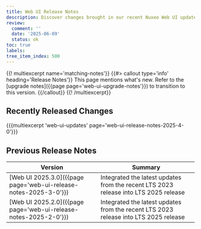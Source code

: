 ```yaml
---
title: Web UI Release Notes
description: Discover changes brought in our recent Nuxeo Web UI updates.
review:
  comment: ''
  date: '2025-06-09'
  status: ok
toc: true
labels:
tree_item_index: 500
---
```


{{! multiexcerpt name='matching-notes'}}
{{#> callout type='info' heading='Release Notes'}}
This page mentions what's new. Refer to the [upgrade notes]({{page page='web-ui-upgrade-notes'}}) to transition to this version.
{{/callout}}
{{! /multiexcerpt}}


## Recently Released Changes

{{{multiexcerpt 'web-ui-updates' page='web-ui-release-notes-2025-4-0'}}}

## Previous Release Notes

<!-- | [Web UI 2025.4.0]({{page page='web-ui-release-notes-2025-4-0'}})                  | Accessibility and Veracode Vulnerability fixes for WebUI and bugfix release     | -->

| Version                                                                      | Summary                                                                              |
| ---------------------------------------------------------------------------- | ------------------------------------------------------------------------------------ |
| [Web UI 2025.3.0]({{page page='web-ui-release-notes-2025-3-0'}})                  | Integrated the latest updates from the recent LTS 2023 release into LTS 2025 release   | 
| [Web UI 2025.2.0]({{page page='web-ui-release-notes-2025-2-0'}})                  | Integrated the latest updates from the recent LTS 2023 release into LTS 2025 release   | 
